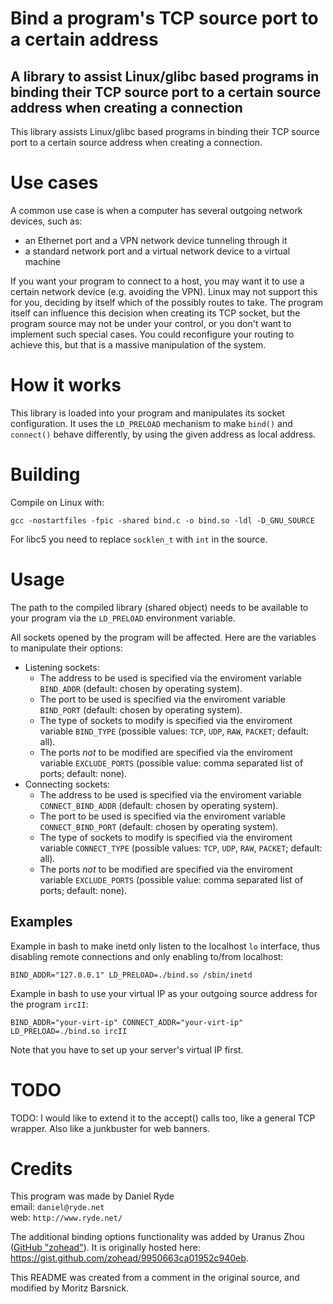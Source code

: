 # Bind a program's TCP source port to a certain address
## A library to assist Linux/glibc based programs in binding their TCP source port to a certain source address when creating a connection

This library assists Linux/glibc based programs in binding their TCP source port to a certain source address when creating a connection.

# Use cases
A common use case is when a computer has several outgoing network devices, such as:
- an Ethernet port and a VPN network device tunneling through it
- a standard network port and a virtual network device to a virtual machine

If you want your program to connect to a host, you may want it to use a certain network device (e.g. avoiding the VPN). Linux may not support this for you, deciding by itself which of the possibly routes to take.  The program itself can influence this decision when creating its TCP socket, but the program source may not be under your control, or you don't want to implement such special cases. You could reconfigure your routing to achieve this, but that is a massive manipulation of the system.

# How it works
This library is loaded into your program and manipulates its socket configuration. It uses the `LD_PRELOAD` mechanism to make `bind()` and `connect()` behave differently, by using the given address as local address.

# Building

Compile on Linux with:
```
gcc -nostartfiles -fpic -shared bind.c -o bind.so -ldl -D_GNU_SOURCE
```

For libc5 you need to replace `socklen_t` with `int` in the source.

# Usage
The path to the compiled library (shared object) needs to be available to your program via the `LD_PRELOAD` environment variable.

All sockets opened by the program will be affected. Here are the variables to manipulate their options:

- Listening sockets:
  - The address to be used is specified via the enviroment variable `BIND_ADDR` (default: chosen by operating system).
  - The port to be used is specified via the enviroment variable `BIND_PORT` (default: chosen by operating system).
  - The type of sockets to modify is specified via the enviroment variable `BIND_TYPE` (possible values: `TCP`, `UDP`, `RAW`, `PACKET`; default: all).
  - The ports *not* to be modified are specified via the enviroment variable `EXCLUDE_PORTS` (possible value: comma separated list of ports; default: none).
- Connecting sockets:
  - The address to be used is specified via the enviroment variable `CONNECT_BIND_ADDR` (default: chosen by operating system).
  - The port to be used is specified via the enviroment variable `CONNECT_BIND_PORT` (default: chosen by operating system).
  - The type of sockets to modify is specified via the enviroment variable `CONNECT_TYPE` (possible values: `TCP`, `UDP`, `RAW`, `PACKET`; default: all).
  - The ports *not* to be modified are specified via the enviroment variable `EXCLUDE_PORTS` (possible value: comma separated list of ports; default: none).

## Examples
Example in bash to make inetd only listen to the localhost `lo` interface, thus disabling remote connections and only enabling to/from localhost:

```
BIND_ADDR="127.0.0.1" LD_PRELOAD=./bind.so /sbin/inetd
```


Example in bash to use your virtual IP as your outgoing source address for the program `ircII`:

```
BIND_ADDR="your-virt-ip" CONNECT_ADDR="your-virt-ip" LD_PRELOAD=./bind.so ircII
```

Note that you have to set up your server's virtual IP first.

# TODO
TODO: I would like to extend it to the accept() calls too, like a general TCP wrapper. Also like a junkbuster for web banners.

# Credits
This program was made by Daniel Ryde  
email: `daniel@ryde.net`  
web:   `http://www.ryde.net/`

The additional binding options functionality was added by Uranus Zhou ([GitHub "zohead"](https://github.com/zohead)).
It is originally hosted here: https://gist.github.com/zohead/9950663ca01952c940eb.

This README was created from a comment in the original source, and modified by Moritz Barsnick.
